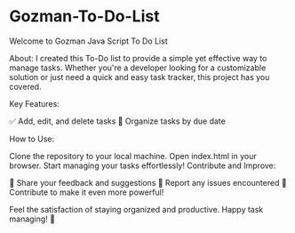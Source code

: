 # Gozman-To-Do-List
Welcome to Gozman Java Script To Do List



About:
I created this To-Do list to provide a simple yet effective way to manage tasks. Whether you're a developer looking for a customizable solution or just need a quick and easy task tracker, this project has you covered.

Key Features:

✅ Add, edit, and delete tasks
📅 Organize tasks by due date

How to Use:

Clone the repository to your local machine.
Open index.html in your browser.
Start managing your tasks effortlessly!
Contribute and Improve:

💬 Share your feedback and suggestions
🐛 Report any issues encountered
🌟 Contribute to make it even more powerful!

Feel the satisfaction of staying organized and productive. Happy task managing! 🚀
